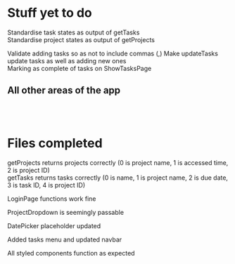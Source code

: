 # Stuff yet to do
Standardise task states as output of getTasks  
Standardise project states as output of getProjects  

Validate adding tasks so as not to include commas (,)
Make updateTasks update tasks as well as adding new ones  
Marking as complete of tasks on ShowTasksPage  

## All other areas of the app  

<br/><br/>


# Files completed
getProjects returns projects correctly
(0 is project name, 1 is accessed time, 2 is project ID)   
getTasks returns tasks correctly
(0 is name, 1 is project name, 2 is due date, 3 is task ID, 4 is project ID)  

LoginPage functions work fine  

ProjectDropdown is seemingly passable

DatePicker placeholder updated

Added tasks menu and updated navbar  

All styled components function as expected  
